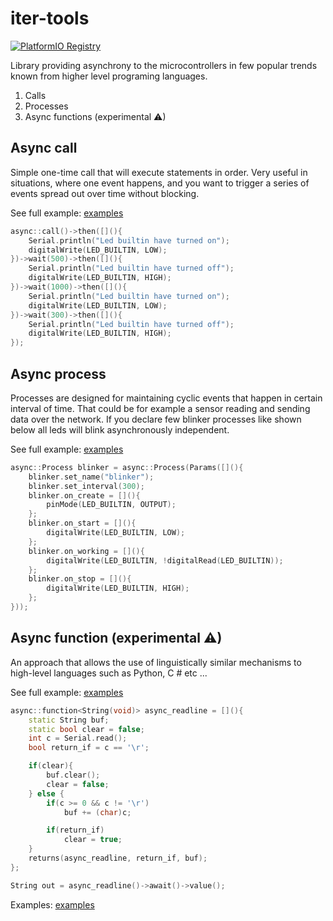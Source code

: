 # iter-tools

[![PlatformIO Registry](https://badges.registry.platformio.org/packages/nativeme/library/async-tools.svg)](https://registry.platformio.org/libraries/nativeme/async-tools)


Library providing asynchrony to the microcontrollers in few popular trends known from higher level programing languages.

1) Calls
2) Processes
3) Async functions (experimental ⚠)

## Async call
Simple one-time call that will execute statements in order.
Very useful in situations, where one event happens, and you want to trigger
a series of events spread out over time without blocking.

See full example: [examples](/../../tree/master/examples)
``` c++
async::call()->then([](){
    Serial.println("Led builtin have turned on");
    digitalWrite(LED_BUILTIN, LOW);
})->wait(500)->then([](){
    Serial.println("Led builtin have turned off");
    digitalWrite(LED_BUILTIN, HIGH);
})->wait(1000)->then([](){
    Serial.println("Led builtin have turned on");
    digitalWrite(LED_BUILTIN, LOW);
})->wait(300)->then([](){
    Serial.println("Led builtin have turned off");
    digitalWrite(LED_BUILTIN, HIGH);
});
```
## Async process
Processes are designed for maintaining cyclic events that happen in certain interval of time.
That could be for example a sensor reading and sending data over the network.
If you declare few blinker processes like shown below all leds will blink asynchronously independent.

See full example: [examples](/../../tree/master/examples) 
``` c++
async::Process blinker = async::Process(Params([](){
    blinker.set_name("blinker");
    blinker.set_interval(300);
    blinker.on_create = [](){
        pinMode(LED_BUILTIN, OUTPUT);
    };
    blinker.on_start = [](){
        digitalWrite(LED_BUILTIN, LOW);
    };
    blinker.on_working = [](){
        digitalWrite(LED_BUILTIN, !digitalRead(LED_BUILTIN));
    };
    blinker.on_stop = [](){
        digitalWrite(LED_BUILTIN, HIGH);
    };
}));
```
## Async function (experimental ⚠)
An approach that allows the use of linguistically similar mechanisms
to high-level languages such as Python, C # etc ...

See full example: [examples](/../../tree/master/examples) 
``` c++
async::function<String(void)> async_readline = [](){
    static String buf;
    static bool clear = false;
    int c = Serial.read();
    bool return_if = c == '\r';

    if(clear){
        buf.clear();
        clear = false;
    } else {
        if(c >= 0 && c != '\r')
            buf += (char)c;

        if(return_if)
            clear = true;
    }
    returns(async_readline, return_if, buf);
};

String out = async_readline()->await()->value();
```
Examples: [examples](/../../tree/master/examples)